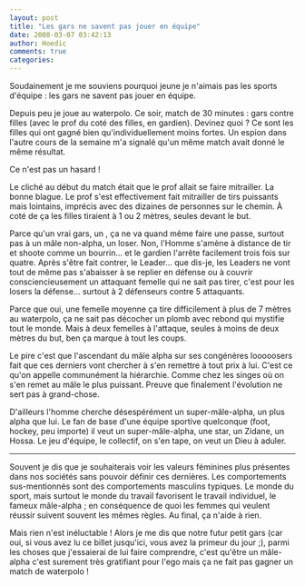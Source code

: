 ```yaml
---
layout: post
title: "Les gars ne savent pas jouer en équipe"
date: 2008-03-07 03:42:13
author: Hoedic
comments: true
categories: 
---
```



Soudainement je me souviens pourquoi jeune je n'aimais pas les sports d'équipe  : les gars ne savent pas jouer en équipe.

Depuis peu je joue au waterpolo. Ce soir, match de 30 minutes : gars contre filles (avec le prof du coté des filles, en gardien). Devinez quoi ? Ce sont les filles qui ont gagné bien qu'individuellement moins fortes. Un espion dans l'autre cours de la semaine m'a signalé qu'un même match avait donné le même résultat. 

Ce n'est pas un hasard !

Le cliché au début du match était que le prof allait se faire mitrailler. La bonne blague. Le prof s'est effectivement fait mitrailler de tirs puissants mais lointains, imprécis avec des dizaines de personnes sur le chemin. À coté de ça les filles tiraient à 1 ou 2 mètres, seules devant le but.

Parce qu'un vrai gars, un , ça ne va quand même faire une passe, surtout pas à un mâle non-alpha, un loser. Non, l'Homme s'amène à distance de tir et shoote comme un bourrin... et le gardien l'arrête facilement trois fois sur quatre. Après s'être fait contrer, le Leader... que dis-je, les Leaders ne vont tout de même pas s'abaisser à se replier en défense ou à couvrir consciencieusement un attaquant femelle qui ne sait pas tirer, c'est pour les losers la défense... surtout à 2 défenseurs contre 5 attaquants.

Parce que oui, une femelle moyenne ça tire difficilement à plus de 7 mètres au waterpolo, ça ne sait pas décocher un plomb avec rebond qui mystifie tout le monde. Mais à deux femelles à l'attaque, seules à moins de deux mètres du but, ben ça marque à tout les coups.

Le pire c'est que l'ascendant du mâle alpha sur ses congénères looooosers fait que ces derniers vont chercher à s'en remettre à tout prix à lui. C'est ce qu'on appelle communément la hiérarchie. Comme chez les singes où on s'en remet au mâle le plus puissant. Preuve que finalement l'évolution ne sert pas à grand-chose.

D'ailleurs l'homme cherche désespérément un super-mâle-alpha, un plus alpha que lui. Le fan de base d'une équipe sportive quelconque (foot, hockey, peu importe) il veut un super-mâle-alpha, une star, un Zidane, un Hossa. Le jeu d'équipe, le collectif, on s'en tape, on veut un Dieu à aduler.

***

Souvent je dis que je souhaiterais voir les valeurs féminines plus présentes dans nos sociétés sans pouvoir définir ces dernières. Les comportements sus-mentionnés sont des comportements masculins typiques. Le monde du sport, mais surtout le monde du travail favorisent le travail individuel, le fameux mâle-alpha ; en conséquence de quoi les femmes qui veulent réussir suivent souvent les mêmes règles. Au final, ça n'aide à rien.

Mais rien n'est inéluctable ! Alors je me dis que notre futur petit gars (car oui, si vous avez lu ce billet jusqu'ici, vous avez la primeur du jour ;), parmi les choses que j'essaierai de lui faire comprendre, c'est qu'être un mâle-alpha c'est surement très gratifiant pour l'ego mais ça ne fait pas gagner un match de waterpolo !
